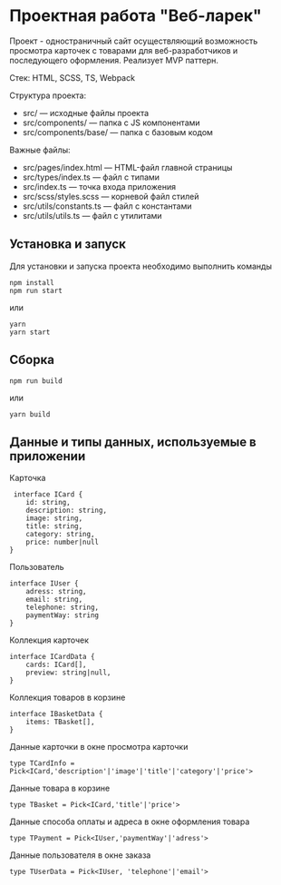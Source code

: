 # Проектная работа "Веб-ларек"

Проект - одностраничный сайт осуществляющий возможность просмотра карточек с товарами для веб-разработчиков и последующего оформления. Реализует MVP паттерн.

Стек: HTML, SCSS, TS, Webpack

Структура проекта:
- src/ — исходные файлы проекта
- src/components/ — папка с JS компонентами
- src/components/base/ — папка с базовым кодом

Важные файлы:
- src/pages/index.html — HTML-файл главной страницы
- src/types/index.ts — файл с типами
- src/index.ts — точка входа приложения
- src/scss/styles.scss — корневой файл стилей
- src/utils/constants.ts — файл с константами
- src/utils/utils.ts — файл с утилитами

## Установка и запуск
Для установки и запуска проекта необходимо выполнить команды

```
npm install
npm run start
```

или

```
yarn
yarn start
```
## Сборка

```
npm run build
```

или

```
yarn build
```
## Данные и типы данных, используемые в приложении

Карточка

```
 interface ICard {
    id: string,
    description: string,
    image: string,
    title: string,
    category: string,
    price: number|null
}
```
Пользователь

```
interface IUser {
    adress: string,
    email: string,
    telephone: string,
    paymentWay: string
}
```
Коллекция карточек

```
interface ICardData {
    cards: ICard[],
    preview: string|null,
}
```
Коллекция товаров в корзине
```
interface IBasketData {
    items: TBasket[],
}
```
Данные карточки в окне просмотра карточки
 ```
 type TCardInfo = Pick<ICard,'description'|'image'|'title'|'category'|'price'>
 ```
Данные товара в корзине
 ```
 type TBasket = Pick<ICard,'title'|'price'>
 ```
 Данные способа оплаты и адреса в окне оформления товара
 ```
 type TPayment = Pick<IUser,'paymentWay'|'adress'>
 ```
 Данные пользователя в окне заказа
 ```
 type TUserData = Pick<IUser, 'telephone'|'email'>
 ```
